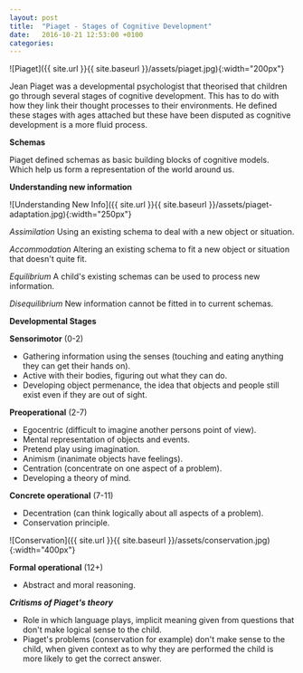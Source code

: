 ```yaml
---
layout: post
title:  "Piaget - Stages of Cognitive Development"
date:   2016-10-21 12:53:00 +0100
categories:
---
```


![Piaget]({{ site.url }}{{ site.baseurl }}/assets/piaget.jpg){:width="200px"}

Jean Piaget was a developmental psychologist that theorised that children go through several stages of cognitive development. This has to do with how they link their thought processes to their environments. He defined these stages with ages attached but these have been disputed as cognitive development is a more fluid process.

**Schemas**

Piaget defined schemas as basic building blocks of cognitive models. Which help us form a representation of the world around us.

**Understanding new information**

![Understanding New Info]({{ site.url }}{{ site.baseurl }}/assets/piaget-adaptation.jpg){:width="250px"}

*Assimilation*
Using an existing schema to deal with a new object or situation.

*Accommodation*
Altering an existing schema to fit a new object or situation that doesn't quite fit.

*Equilibrium*
A child's existing schemas can be used to process new information.

*Disequilibrium*
New information cannot be fitted in to current schemas.

**Developmental Stages**

**Sensorimotor** (0-2)

- Gathering information using the senses (touching and eating anything they can get their hands on).
- Active with their bodies, figuring out what they can do.
- Developing object permenance, the idea that objects and people still exist even if they are out of sight.

**Preoperational** (2-7)

- Egocentric (difficult to imagine another persons point of view).
- Mental representation of objects and events.
- Pretend play using imagination.
- Animism (inanimate objects have feelings).
- Centration (concentrate on one aspect of a problem).
- Developing a theory of mind.

**Concrete operational** (7-11)

- Decentration (can think logically about all aspects of a problem).
- Conservation principle.

![Conservation]({{ site.url }}{{ site.baseurl }}/assets/conservation.jpg){:width="400px"}

**Formal operational** (12+)

- Abstract and moral reasoning.

***Critisms of Piaget's theory***

- Role in which language plays, implicit meaning given from questions that don't make logical sense to the child.
- Piaget's problems (conservation for example) don't make sense to the child, when given context as to why they are performed the child is more likely to get the correct answer.
